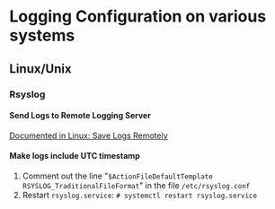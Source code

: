 # Logging Configuration on various systems

## Linux/Unix

### Rsyslog

#### Send Logs to Remote Logging Server

[Documented in Linux: Save Logs Remotely](/topics/Linux/Save-Logs-Remotely)

#### Make logs include UTC timestamp

1. Comment out the line "`$ActionFileDefaultTemplate RSYSLOG_TraditionalFileFormat`" in the file `/etc/rsyslog.conf`
2. Restart `rsyslog.service`: `# systemctl restart rsyslog.service`
